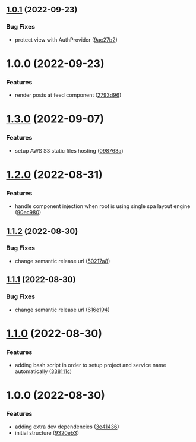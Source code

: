 ## [1.0.1](https://github.com/Insta-Graph/micro-frontend-feed/compare/v1.0.0...v1.0.1) (2022-09-23)


### Bug Fixes

* protect view with AuthProvider ([9ac27b2](https://github.com/Insta-Graph/micro-frontend-feed/commit/9ac27b27fe99eee36ba04d1d5a695c73d923d1bb))

# 1.0.0 (2022-09-23)


### Features

* render posts at feed component ([2793d96](https://github.com/Insta-Graph/micro-frontend-feed/commit/2793d96a83e1a7f01a0128c32538d83b0bb51e33))

# [1.3.0](https://github.com/edwardramirez31/micro-frontend-template/compare/v1.2.0...v1.3.0) (2022-09-07)


### Features

* setup AWS S3 static files hosting ([098763a](https://github.com/edwardramirez31/micro-frontend-template/commit/098763a4a271fab57165b9200ff5bc46848de1ca))

# [1.2.0](https://github.com/edwardramirez31/micro-frontend-template/compare/v1.1.2...v1.2.0) (2022-08-31)


### Features

* handle component injection when root is using single spa layout engine ([90ec980](https://github.com/edwardramirez31/micro-frontend-template/commit/90ec980fcfec2ccd150a02db933183f456e349a0))

## [1.1.2](https://github.com/edwardramirez31/micro-frontend-template/compare/v1.1.1...v1.1.2) (2022-08-30)


### Bug Fixes

* change semantic release url ([50217a8](https://github.com/edwardramirez31/micro-frontend-template/commit/50217a826e1efdfba0006ca0a31b913f787d1340))

## [1.1.1](https://github.com/edwardramirez31/micro-frontend-template/compare/v1.1.0...v1.1.1) (2022-08-30)


### Bug Fixes

* change semantic release url ([616e194](https://github.com/edwardramirez31/micro-frontend-template/commit/616e1949b0a68b217de5e9b894f0c6a4865c577f))

# [1.1.0](https://github.com/edwardramirez31/micro-frontend-template/compare/v1.0.0...v1.1.0) (2022-08-30)


### Features

* adding bash script in order to setup project and service name automatically ([338111c](https://github.com/edwardramirez31/micro-frontend-template/commit/338111cb74294df5a2efb707fed0fd952328a801))

# 1.0.0 (2022-08-30)


### Features

* adding extra dev dependencies ([3e41436](https://github.com/edwardramirez31/micro-frontend-template/commit/3e4143616e4c81c6907ed78c8b747b953056b07f))
* initial structure ([9320eb3](https://github.com/edwardramirez31/micro-frontend-template/commit/9320eb3453c27c62203ee3c3bc4f61156ac54932))
